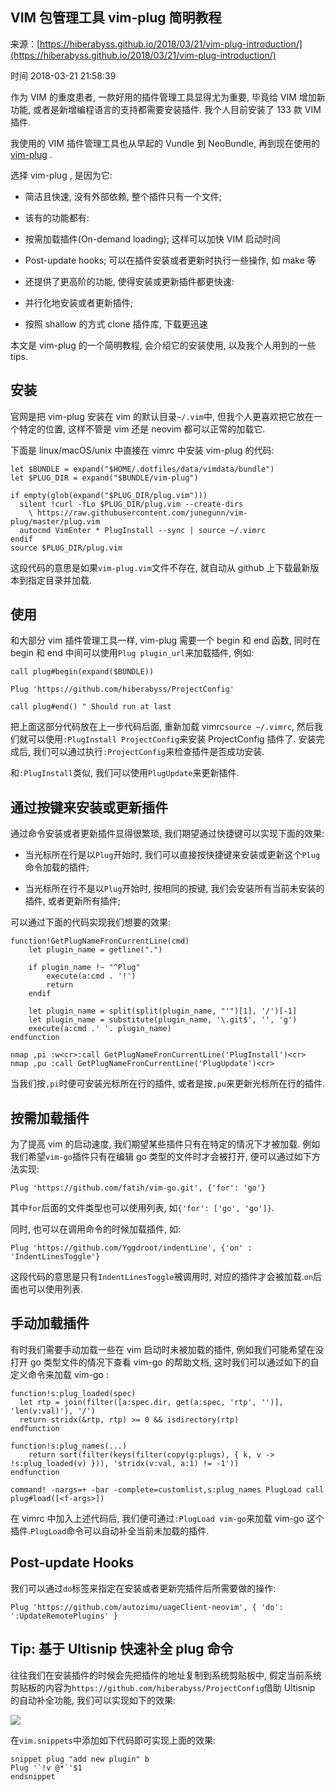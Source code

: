 ## VIM 包管理工具 vim-plug 简明教程

来源：[https://hiberabyss.github.io/2018/03/21/vim-plug-introduction/](https://hiberabyss.github.io/2018/03/21/vim-plug-introduction/)

时间 2018-03-21 21:58:39

 

作为 VIM 的重度患者, 一款好用的插件管理工具显得尤为重要, 毕竟给 VIM 增加新功能, 或者是新增编程语言的支持都需要安装插件. 我个人目前安装了 133 款 VIM 插件.
 

我使用的 VIM 插件管理工具也从早起的 Vundle 到 NeoBundle, 再到现在使用的 [vim-plug][1] .
 

选择 vim-plug , 是因为它:
 


* 简洁且快速, 没有外部依赖, 整个插件只有一个文件; 

* 该有的功能都有: 
 


* 按需加载插件(On-demand loading); 这样可以加快 VIM 启动时间 

* Post-update hooks; 可以在插件安装或者更新时执行一些操作, 如 make 等 
   

 

* 还提供了更高阶的功能, 使得安装或更新插件都更快速: 
 


* 并行化地安装或者更新插件; 

* 按照 shallow 的方式 clone 插件库, 下载更迅速 
   

 
 


本文是 vim-plug 的一个简明教程, 会介绍它的安装使用, 以及我个人用到的一些 tips.
 
## 安装 
 

官网是把 vim-plug 安装在 vim 的默认目录`~/.vim`中, 但我个人更喜欢把它放在一个特定的位置, 这样不管是 vim 还是 neovim 都可以正常的加载它.
 

下面是 linux/macOS/unix 中直接在 vimrc 中安装 vim-plug 的代码:
 
```
let $BUNDLE = expand("$HOME/.dotfiles/data/vimdata/bundle")
let $PLUG_DIR = expand("$BUNDLE/vim-plug")

if empty(glob(expand("$PLUG_DIR/plug.vim")))
  silent !curl -fLo $PLUG_DIR/plug.vim --create-dirs
    \ https://raw.githubusercontent.com/junegunn/vim-plug/master/plug.vim
  autocmd VimEnter * PlugInstall --sync | source ~/.vimrc
endif
source $PLUG_DIR/plug.vim

```
 

这段代码的意思是如果`vim-plug.vim`文件不存在, 就自动从 github 上下载最新版本到指定目录并加载.
 
## 使用 
 

和大部分 vim 插件管理工具一样, vim-plug 需要一个 begin 和 end 函数, 同时在 begin 和 end 中间可以使用`Plug plugin_url`来加载插件, 例如:
 
```
call plug#begin(expand($BUNDLE))

Plug 'https://github.com/hiberabyss/ProjectConfig'

call plug#end() " Should run at last

```
 

把上面这部分代码放在上一步代码后面, 重新加载 vimrc`source ~/.vimrc`, 然后我们就可以使用`:PlugInstall ProjectConfig`来安装 ProjectConfig 插件了. 安装完成后, 我们可以通过执行`:ProjectConfig`来检查插件是否成功安装.
 

和`:PlugInstall`类似, 我们可以使用`PlugUpdate`来更新插件.
 
## 通过按键来安装或更新插件 
 

通过命令安装或者更新插件显得很繁琐, 我们期望通过快捷键可以实现下面的效果:
 


* 当光标所在行是以`Plug`开始时, 我们可以直接按快捷键来安装或更新这个`Plug`命令加载的插件;  

* 当光标所在行不是以`Plug`开始时, 按相同的按键, 我们会安装所有当前未安装的插件, 或者更新所有插件;  
 


可以通过下面的代码实现我们想要的效果:
 
```
function!GetPlugNameFronCurrentLine(cmd)
    let plugin_name = getline(".")

    if plugin_name !~ "^Plug"
        execute(a:cmd . '!')
        return
    endif

	let plugin_name = split(split(plugin_name, "'")[1], '/')[-1]
	let plugin_name = substitute(plugin_name, '\.git$', '', 'g')
	execute(a:cmd .' '. plugin_name)
endfunction

nmap ,pi :w<cr>:call GetPlugNameFronCurrentLine('PlugInstall')<cr>
nmap ,pu :call GetPlugNameFronCurrentLine('PlugUpdate')<cr>

```
 

当我们按`,pi`时便可安装光标所在行的插件, 或者是按`,pu`来更新光标所在行的插件.
 
## 按需加载插件 
 

为了提高 vim 的启动速度, 我们期望某些插件只有在特定的情况下才被加载. 例如我们希望`vim-go`插件只有在编辑 go 类型的文件时才会被打开, 便可以通过如下方法实现:
 
```
Plug 'https://github.com/fatih/vim-go.git', {'for': 'go'}

```
 

其中`for`后面的文件类型也可以使用列表, 如`{'for': ['go', 'go']}`.
 

同时, 也可以在调用命令的时候加载插件, 如:
 
```
Plug 'https://github.com/Yggdroot/indentLine', {'on' : 'IndentLinesToggle'}

```
 

这段代码的意思是只有`IndentLinesToggle`被调用时, 对应的插件才会被加载.`on`后面也可以使用列表.
 
## 手动加载插件 
 

有时我们需要手动加载一些在 vim 启动时未被加载的插件, 例如我们可能希望在没打开 go 类型文件的情况下查看 vim-go 的帮助文档, 这时我们可以通过如下的自定义命令来加载 vim-go :
 
```
function!s:plug_loaded(spec)
  let rtp = join(filter([a:spec.dir, get(a:spec, 'rtp', '')], 'len(v:val)'), '/')
  return stridx(&rtp, rtp) >= 0 && isdirectory(rtp)
endfunction

function!s:plug_names(...)
    return sort(filter(keys(filter(copy(g:plugs), { k, v -> !s:plug_loaded(v) })), 'stridx(v:val, a:1) != -1'))
endfunction

command! -nargs=+ -bar -complete=customlist,s:plug_names PlugLoad call plug#load([<f-args>])

```
 

在 vimrc 中加入上述代码后, 我们便可通过`:PlugLoad vim-go`来加载 vim-go 这个插件.`PlugLoad`命令可以自动补全当前未加载的插件.
 
## Post-update Hooks 
 

我们可以通过`do`标签来指定在安装或者更新完插件后所需要做的操作:
 
```
Plug 'https://github.com/autozimu/uageClient-neovim', { 'do': ':UpdateRemotePlugins' }

```
 
## Tip: 基于 Ultisnip 快速补全 plug 命令 
 

往往我们在安装插件的时候会先把插件的地址复制到系统剪贴板中, 假定当前系统剪贴板的内容为`https://github.com/hiberabyss/ProjectConfig`借助 Ultisnip 的自动补全功能, 我们可以实现如下的效果:
 

![][0]
 

在`vim.snippets`中添加如下代码即可实现上面的效果:
 
```
snippet plug "add new plugin" b
Plug '`!v @*`'$1
endsnippet

```
 


[1]: https://github.com/junegunn/vim-plug
[0]: https://img2.tuicool.com/3yYBbe7.gif